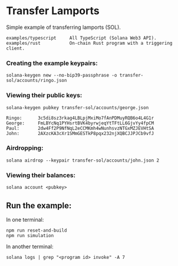 # Transfer Lamports

Simple example of transferring lamports (SOL).

```shell
examples/typescript     All TypeScript (Solana Web3 API).
examples/rust           On-chain Rust program with a triggering client.
```

### Creating the example keypairs:

```shell
solana-keygen new --no-bip39-passphrase -o transfer-sol/accounts/ringo.json
```

### Viewing their public keys:

```shell
solana-keygen pubkey transfer-sol/accounts/george.json
```

```shell
Ringo:      3c5di8sz3rkag4LBLpjMxiMo7fAnPDMuyRQB6o4L4G1r
George:     FmLBYcNq1PYHsrtBVK4byrwjeqYtTFtLL6GjvYy4fpCM
Paul:       2dw4Ff2P9NfNqL2eCCMKmh4wNunhsvzNTGxMZJEVHtSA
John:       2AXzcKA3cXr1SMmGESTkP8pqx232njXQBCJJPJCb9vfJ
```

### Airdropping:

```shell
solana airdrop --keypair transfer-sol/accounts/john.json 2
```

### Viewing their balances:

```shell
solana account <pubkey> 
```

## Run the example:

In one terminal:
```shell
npm run reset-and-build
npm run simulation
```

In another terminal:
```shell
solana logs | grep "<program id> invoke" -A 7
```